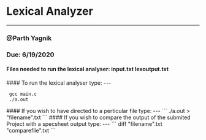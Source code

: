 # Lexical Analyzer
---

### @Parth Yagnik
### Due: 6/19/2020


#### Files needed to run the lexical analyser: input.txt lexoutput.txt


<div class="text-green mb-2 ml-4">
#### To run the lexical analyser type:
---

``` 
 gcc main.c
 ./a.out
```
</div>
#### If you wish to have directed to a perticular file type:
---
```
./a.out > "filename".txt
```
#### If you wish to compare the output of the submited Project with a specsheet output type:
---
```
diff "filename".txt "comparefile".txt
```
